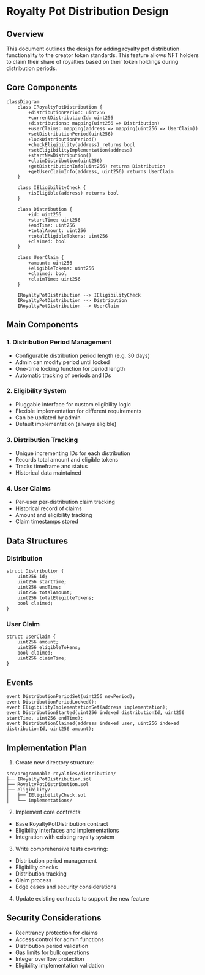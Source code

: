 # Royalty Pot Distribution Design

## Overview
This document outlines the design for adding royalty pot distribution functionality to the creator token standards. This feature allows NFT holders to claim their share of royalties based on their token holdings during distribution periods.

## Core Components

```mermaid
classDiagram
    class IRoyaltyPotDistribution {
        +distributionPeriod: uint256
        +currentDistributionId: uint256
        +distributions: mapping(uint256 => Distribution)
        +userClaims: mapping(address => mapping(uint256 => UserClaim))
        +setDistributionPeriod(uint256)
        +lockDistributionPeriod()
        +checkEligibility(address) returns bool
        +setEligibilityImplementation(address)
        +startNewDistribution()
        +claimDistribution(uint256)
        +getDistributionInfo(uint256) returns Distribution
        +getUserClaimInfo(address, uint256) returns UserClaim
    }

    class IEligibilityCheck {
        +isEligible(address) returns bool
    }

    class Distribution {
        +id: uint256
        +startTime: uint256
        +endTime: uint256
        +totalAmount: uint256
        +totalEligibleTokens: uint256
        +claimed: bool
    }

    class UserClaim {
        +amount: uint256
        +eligibleTokens: uint256
        +claimed: bool
        +claimTime: uint256
    }

    IRoyaltyPotDistribution --> IEligibilityCheck
    IRoyaltyPotDistribution --> Distribution
    IRoyaltyPotDistribution --> UserClaim
```

## Main Components

### 1. Distribution Period Management
- Configurable distribution period length (e.g. 30 days)
- Admin can modify period until locked
- One-time locking function for period length
- Automatic tracking of periods and IDs

### 2. Eligibility System
- Pluggable interface for custom eligibility logic
- Flexible implementation for different requirements
- Can be updated by admin
- Default implementation (always eligible)

### 3. Distribution Tracking
- Unique incrementing IDs for each distribution
- Records total amount and eligible tokens
- Tracks timeframe and status
- Historical data maintained

### 4. User Claims
- Per-user per-distribution claim tracking
- Historical record of claims
- Amount and eligibility tracking
- Claim timestamps stored

## Data Structures

### Distribution
```solidity
struct Distribution {
    uint256 id;
    uint256 startTime;
    uint256 endTime;
    uint256 totalAmount;
    uint256 totalEligibleTokens;
    bool claimed;
}
```

### User Claim
```solidity
struct UserClaim {
    uint256 amount;
    uint256 eligibleTokens;
    bool claimed;
    uint256 claimTime;
}
```

## Events

```solidity
event DistributionPeriodSet(uint256 newPeriod);
event DistributionPeriodLocked();
event EligibilityImplementationSet(address implementation);
event DistributionStarted(uint256 indexed distributionId, uint256 startTime, uint256 endTime);
event DistributionClaimed(address indexed user, uint256 indexed distributionId, uint256 amount);
```

## Implementation Plan

1. Create new directory structure:
```
src/programmable-royalties/distribution/
├── IRoyaltyPotDistribution.sol
├── RoyaltyPotDistribution.sol
├── eligibility/
│   ├── IEligibilityCheck.sol
│   └── implementations/
```

2. Implement core contracts:
- Base RoyaltyPotDistribution contract
- Eligibility interfaces and implementations
- Integration with existing royalty system

3. Write comprehensive tests covering:
- Distribution period management
- Eligibility checks
- Distribution tracking
- Claim process
- Edge cases and security considerations

4. Update existing contracts to support the new feature

## Security Considerations

- Reentrancy protection for claims
- Access control for admin functions
- Distribution period validation
- Gas limits for bulk operations
- Integer overflow protection
- Eligibility implementation validation